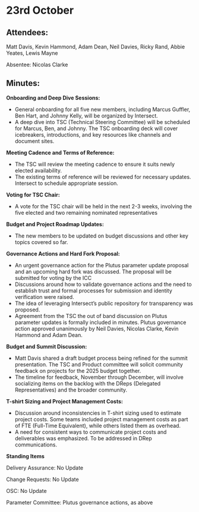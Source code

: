 # 23rd October

## Attendees:

Matt Davis, Kevin Hammond, Adam Dean, Neil Davies, Ricky Rand, Abbie Yeates, Lewis Mayne

Absentee: Nicolas Clarke

## Minutes:

**Onboarding and Deep Dive Sessions:**

* General onboarding for all five new members, including Marcus Guffler, Ben Hart, and Johnny Kelly, will be organized by Intersect.
* A deep dive into TSC (Technical Steering Committee) will be scheduled for Marcus, Ben, and Johnny. The TSC onboarding deck will cover icebreakers, introductions, and key resources like channels and document sites.

**Meeting Cadence and Terms of Reference:**

* The TSC will review the meeting cadence to ensure it suits newly elected availability.
* The existing terms of reference will be reviewed for necessary updates. Intersect to schedule appropriate session.

**Voting for TSC Chair:**

* A vote for the TSC chair will be held in the next 2-3 weeks, involving the five elected and two remaining nominated representatives

**Budget and Project Roadmap Updates:**

* The new members to be updated on budget discussions and other key topics covered so far.

**Governance Actions and Hard Fork Proposal:**

* An urgent governance action for the Plutus parameter update proposal and an upcoming hard fork was discussed. The proposal will be submitted for voting by the ICC
* Discussions around how to validate governance actions and the need to establish trust and formal processes for submission and identity verification were raised.
* The idea of leveraging Intersect’s public repository for transparency was proposed.
* Agreement from the TSC the out of band discussion on Plutus parameter updates is formally included in minutes. Plutus governance action approved unanimously by Neil Davies, Nicolas Clarke, Kevin Hammond and Adam Dean.

**Budget and Summit Discussion:**

* Matt Davis shared a draft budget process being refined for the summit presentation. The TSC and Product committee will solicit community feedback on projects for the 2025 budget together.
* The timeline for feedback, November through December, will involve socializing items on the backlog with the DReps (Delegated Representatives) and the broader community.

**T-shirt Sizing and Project Management Costs:**

* Discussion around inconsistencies in T-shirt sizing used to estimate project costs. Some teams included project management costs as part of FTE (Full-Time Equivalent), while others listed them as overhead.
* A need for consistent ways to communicate project costs and deliverables was emphasized. To be addressed in DRep communications.

**Standing Items**

Delivery Assurance: No Update

Change Requests: No Update

OSC: No Update

Parameter Committee: Plutus governance actions, as above

